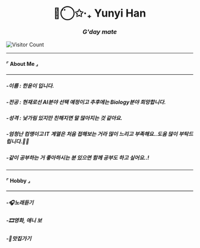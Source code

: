 


<h1 align="center">◡̈⃝✩‧₊ Yunyi Han </h1>
<h3 align="center"><i>G'day mate</i></h3>

![Visitor Count](https://visitor-badge.laobi.icu/badge?page_id=yunyiverse0.yunyiverse0)

---

#### ⌜ About Me ⌟

<hr style="border: 0; border-top: 1px solid #ccc;" />

##### -이름 : 한윤이 입니다.
##### -전공 : 현재로선 AI분야 선택 예정이고 추후에는 Biology분야 희망합니다.
##### -성격 : 낯가림 있지만 친해지면 말 많아지는 것 같아요.

##### -엄청난 컴맹이고 IT 계열은 처음 접해보는 거라 많이 느리고 부족해요..도움 많이 부탁드립니다.🙇‍♀
##### -같이 공부하는 거 좋아하시는 분 있으면 함께 공부도 하고 싶어요..!


---

#### ⌜ Hobby ⌟

<hr style="border: 0; border-top: 1px solid #ccc;" />

##### -🎧노래듣기
##### -🎞️영화, 애니 보
##### -🍚맛집가기







